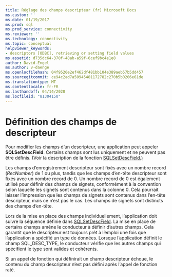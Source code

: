 ```yaml
---
title: Réglage des champs descripteur (fr) Microsoft Docs
ms.custom: ''
ms.date: 01/19/2017
ms.prod: sql
ms.prod_service: connectivity
ms.reviewer: ''
ms.technology: connectivity
ms.topic: conceptual
helpviewer_keywords:
- descriptors [ODBC], retrieving or setting field values
ms.assetid: d735dc64-370f-48ab-a59f-6cef9bc4e1e8
author: David-Engel
ms.author: v-daenge
ms.openlocfilehash: 04f9520e2ef462df481bb104e389aeb57b5dd457
ms.sourcegitcommit: ce94c2ad7a50945481172782c270b5b0206e61de
ms.translationtype: MT
ms.contentlocale: fr-FR
ms.lasthandoff: 04/14/2020
ms.locfileid: "81304150"
---
```

# <a name="setting-descriptor-fields"></a>Définition des champs de descripteur
Pour modifier les champs d’un descripteur, une application peut appeler **SQLSetDescField**. Certains champs sont lus uniquement et ne peuvent pas être définis. (Voir la description de la fonction [SQLSetDescField.)](../../../odbc/reference/syntax/sqlsetdescfield-function.md)  
  
 Les champs d’enregistrement descripteur sont fixés avec un nombre record (*RecNumber*) de 1 ou plus, tandis que les champs d’en-tête descripteur sont fixés avec un nombre record de 0. Un nombre record de 0 est également utilisé pour définir des champs de signets, conformément à la convention selon laquelle les signets sont contenus dans la colonne 0. Cela pourrait laisser l’impression que les champs de signets sont contenus dans l’en-tête descripteur, mais ce n’est pas le cas. Les champs de signets sont distincts des champs d’en-tête.  
  
 Lors de la mise en place des champs individuellement, l’application doit suivre la séquence définie dans [SQLSetDescField](../../../odbc/reference/syntax/sqlsetdescfield-function.md). La mise en place de certains champs amène le conducteur à définir d’autres champs. Cela garantit que le descripteur est toujours prêt à l’emploi une fois que l’application a spécifié un type de données. Lorsque l’application définit le champ SQL_DESC_TYPE, le conducteur vérifie que les autres champs qui spécifient le type sont valides et cohérents.  
  
 Si un appel de fonction qui définirait un champ descripteur échoue, le contenu du champ descripteur n’est pas défini après l’appel de fonction raté.
